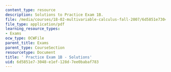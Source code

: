 ```yaml
---
content_type: resource
description: Solutions to Practice Exam 1B.
file: /media/courses/18-02-multivariable-calculus-fall-2007/6d5851e73048e1ef128d7ee0babaf783_prac1bsol.pdf
file_type: application/pdf
learning_resource_types:
- Exams
ocw_type: OCWFile
parent_title: Exams
parent_type: CourseSection
resourcetype: Document
title: ' Practice Exam 1B - Solutions'
uid: 6d5851e7-3048-e1ef-128d-7ee0babaf783
---
```

